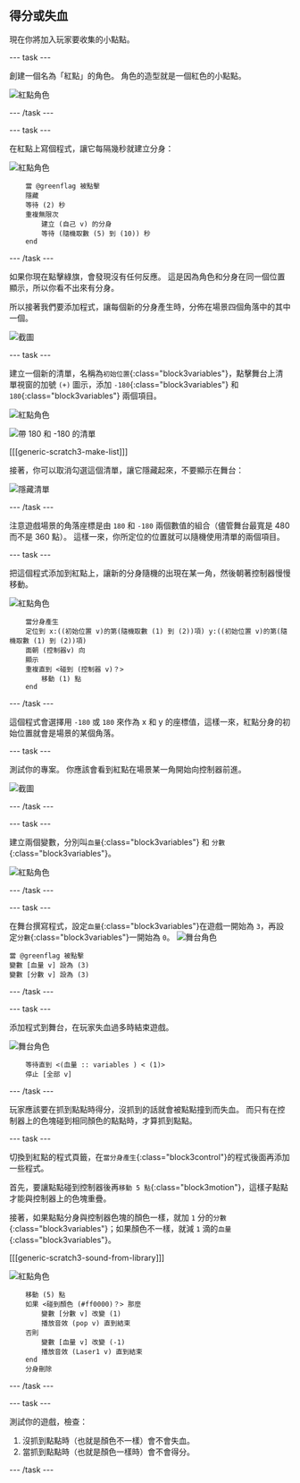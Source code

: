 ## 得分或失血

現在你將加入玩家要收集的小點點。

\--- task \---

創建一個名為「紅點」的角色。 角色的造型就是一個紅色的小點點。

![紅點角色](images/dots-red.png)

\--- /task \---

\--- task \---

在紅點上寫個程式，讓它每隔幾秒就建立分身：

![紅點角色](images/red-sprite.png)

```blocks3
    當 @greenflag 被點擊
    隱藏
    等待 (2) 秒
    重複無限次
        建立 (自己 v) 的分身
        等待 (隨機取數 (5) 到 (10)) 秒
    end
```

\--- /task \---

如果你現在點擊綠旗，會發現沒有任何反應。 這是因為角色和分身在同一個位置顯示，所以你看不出來有分身。

所以接著我們要添加程式，讓每個新的分身產生時，分佈在場景四個角落中的其中一個。

![截圖](images/dots-start.png)

\--- task \---

建立一個新的清單，名稱為`初始位置`{:class="block3variables"}，點擊舞台上清單視窗的加號 `(+)` 圖示，添加 `-180`{:class="block3variables"} 和 `180`{:class="block3variables"} 兩個項目。

![紅點角色](images/red-sprite.png)

![帶 180 和 -180 的清單](images/dots-list.png)

[[[generic-scratch3-make-list]]]

接著，你可以取消勾選這個清單，讓它隱藏起來，不要顯示在舞台：

![隱藏清單](images/hide-list.png)

\--- /task \---

注意遊戲場景的角落座標是由 `180` 和 `-180` 兩個數值的組合（儘管舞台最寬是 480 而不是 360 點）。 這樣一來，你所定位的位置就可以隨機使用清單的兩個項目。

\--- task \---

把這個程式添加到紅點上，讓新的分身隨機的出現在某一角，然後朝著控制器慢慢移動。

![紅點角色](images/red-sprite.png)

```blocks3
    當分身產生
    定位到 x:((初始位置 v)的第(隨機取數 (1) 到 (2))項) y:((初始位置 v)的第(隨機取數 (1) 到 (2))項)
    面朝 (控制器v) 向
    顯示
    重複直到 <碰到 (控制器 v)？>
        移動 (1) 點
    end
```

\--- /task \---

這個程式會選擇用 `-180` 或 `180` 來作為 x 和 y 的座標值，這樣一來，紅點分身的初始位置就會是場景的某個角落。

\--- task \---

測試你的專案。 你應該會看到紅點在場景某一角開始向控制器前進。

![截圖](images/dots-red-test.png)

\--- /task \---

\--- task \---

建立兩個變數，分別叫`血量`{:class="block3variables"} 和 `分數`{:class="block3variables"}。

![紅點角色](images/red-sprite.png)

\--- /task \---

\--- task \---

在舞台撰寫程式，設定`血量`{:class="block3variables"}在遊戲一開始為 `3`，再設定`分數`{:class="block3variables"}一開始為 `0`。 ![舞台角色](images/stage-sprite.png)

```blocks3
當 @greenflag 被點擊
變數 [血量 v] 設為 (3)
變數 [分數 v] 設為 (3)
```

\--- /task \---

\--- task \---

添加程式到舞台，在玩家失血過多時結束遊戲。

![舞台角色](images/stage-sprite.png)

```blocks3
    等待直到 <(血量 :: variables ) < (1)>
    停止 [全部 v]
```

\--- /task \---

玩家應該要在抓到點點時得分，沒抓到的話就會被點點撞到而失血。 而只有在控制器上的色塊碰到相同顏色的點點時，才算抓到點點。

\--- task \---

切換到紅點的程式頁籤，在`當分身產生`{:class="block3control"}的程式後面再添加一些程式。

首先，要讓點點碰到控制器後再`移動 5 點`{:class="block3motion"}，這樣子點點才能與控制器上的色塊重疊。

接著，如果點點分身與控制器色塊的顏色一樣，就加 `1` 分的`分數`{:class="block3variables"}；如果顏色不一樣，就減 `1` 滴的`血量`{:class="block3variables"}。

[[[generic-scratch3-sound-from-library]]]

![紅點角色](images/red-sprite.png)

```blocks3
    移動 (5) 點
    如果 <碰到顏色 (#ff0000)？> 那麼
        變數 [分數 v] 改變 (1)
        播放音效 (pop v) 直到結束
    否則
        變數 [血量 v] 改變 (-1)
        播放音效 (Laser1 v) 直到結束
    end
    分身刪除
```

\--- /task \---

\--- task \---

測試你的遊戲，檢查：

1. 沒抓到點點時（也就是顏色不一樣）會不會失血。
2. 當抓到點點時（也就是顏色一樣時）會不會得分。

\--- /task \---